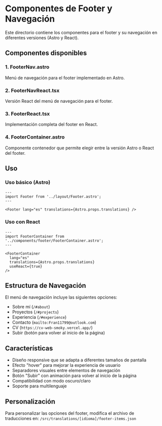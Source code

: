 # Componentes de Footer y Navegación

Este directorio contiene los componentes para el footer y su navegación en diferentes versiones (Astro y React).

## Componentes disponibles

### 1. FooterNav.astro
Menú de navegación para el footer implementado en Astro.

### 2. FooterNavReact.tsx
Versión React del menú de navegación para el footer.

### 3. FooterReact.tsx
Implementación completa del footer en React.

### 4. FooterContainer.astro
Componente contenedor que permite elegir entre la versión Astro o React del footer.

## Uso

### Uso básico (Astro)

```astro
---
import Footer from '../layout/Footer.astro';
---

<Footer lang="es" translations={Astro.props.translations} />
```

### Uso con React

```astro
---
import FooterContainer from '../components/footer/FooterContainer.astro';
---

<FooterContainer 
  lang="es" 
  translations={Astro.props.translations}
  useReact={true} 
/>
```

## Estructura de Navegación

El menú de navegación incluye las siguientes opciones:

- Sobre mí (`/#about`)
- Proyectos (`/#projects`)
- Experiencia (`/#experience`)
- Contacto (`mailto:Fran11799@outlook.com`)
- CV (`https://cv-web-smoky.vercel.app/`)
- Subir (botón para volver al inicio de la página)

## Características

- Diseño responsive que se adapta a diferentes tamaños de pantalla
- Efecto "hover" para mejorar la experiencia de usuario
- Separadores visuales entre elementos de navegación
- Botón "Subir" con animación para volver al inicio de la página
- Compatibilidad con modo oscuro/claro
- Soporte para multilenguaje

## Personalización

Para personalizar las opciones del footer, modifica el archivo de traducciones en:
`/src/translations/[idioma]/footer-items.json`
